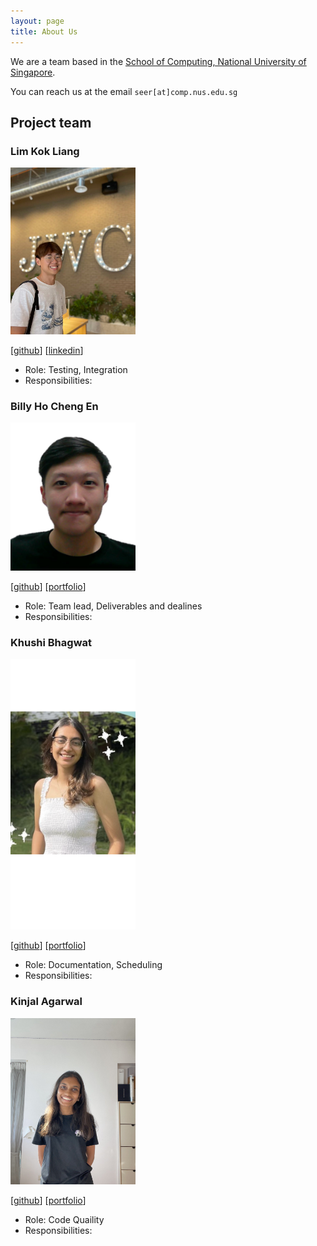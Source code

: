 ```yaml
---
layout: page
title: About Us
---
```


We are a team based in the [School of Computing, National University of Singapore](http://www.comp.nus.edu.sg).

You can reach us at the email `seer[at]comp.nus.edu.sg`

## Project team

### Lim Kok Liang

<img src="images/kokerinks.png" width="200px">

[[github](http://github.com/kokerinks)] [[linkedin](https://www.linkedin.com/in/lim-kok-liang/)]

* Role: Testing, Integration
* Responsibilities:

### Billy Ho Cheng En

<img src="images/billyho.png" width="200px">

[[github](http://github.com/billyhoce)]
[[portfolio](team/billyho.md)]

* Role: Team lead, Deliverables and dealines
* Responsibilities:

### Khushi Bhagwat

<img src="images/khushibhagwat.png" width="200px">

[[github](http://github.com/kab-dot)] 
[[portfolio](team/khushibhagwat.md)]

* Role: Documentation, Scheduling
* Responsibilities:

### Kinjal Agarwal

<img src="images/kinjalagarwal1810.png" width="200px">

[[github](http://github.com/kinjalagarwal1810)]
[[portfolio](team/kinjalagarwal1810.md)]

* Role: Code Quaility
* Responsibilities:

